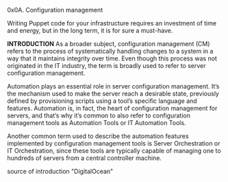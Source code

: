 0x0A. Configuration management

Writing Puppet code for your infrastructure requires an investment of time and energy, 
but in the long term, it is for sure a must-have.

**INTRODUCTION**
As a broader subject, configuration management (CM) refers to the process of systematically handling changes 
to a system in a way that it maintains integrity over time. 
Even though this process was not originated in the IT industry, the term is broadly used to refer to server configuration management.

Automation plays an essential role in server configuration management. 
It’s the mechanism used to make the server reach a desirable state, previously defined by provisioning scripts using a tool’s specific language and features.
Automation is, in fact, the heart of configuration management for servers, and that’s why it’s common to also refer to 
configuration management tools as Automation Tools or IT Automation Tools.

Another common term used to describe the automation features implemented by configuration management tools is Server Orchestration or IT Orchestration, 
since these tools are typically capable of managing one to hundreds of servers from a central controller machine.

source of introduction "DigitalOcean"
